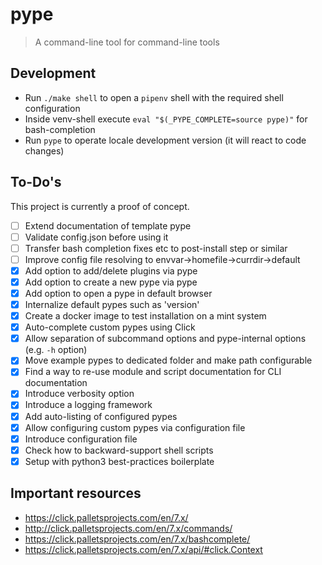 # pype

> A command-line tool for command-line tools

## Development

- Run `./make shell` to open a `pipenv` shell with the required shell configuration
- Inside venv-shell execute `eval "$(_PYPE_COMPLETE=source pype)"` for bash-completion
- Run `pype` to operate locale development version (it will react to code changes)

## To-Do's

This project is currently a proof of concept.

- [ ] Extend documentation of template pype
- [ ] Validate config.json before using it
- [ ] Transfer bash completion fixes etc to post-install step or similar
- [ ] Improve config file resolving to envvar->homefile->currdir->default
- [x] Add option to add/delete plugins via pype
- [x] Add option to create a new pype via pype
- [x] Add option to open a pype in default browser
- [x] Internalize default pypes such as 'version'
- [x] Create a docker image to test installation on a mint system
- [x] Auto-complete custom pypes using Click
- [x] Allow separation of subcommand options and pype-internal options (e.g. `-h` option)
- [x] Move example pypes to dedicated folder and make path configurable
- [x] Find a way to re-use module and script documentation for CLI documentation
- [x] Introduce verbosity option
- [x] Introduce a logging framework
- [x] Add auto-listing of configured pypes
- [x] Allow configuring custom pypes via configuration file
- [x] Introduce configuration file
- [x] Check how to backward-support shell scripts
- [x] Setup with python3 best-practices boilerplate

## Important resources

- <https://click.palletsprojects.com/en/7.x/>
- <http://click.palletsprojects.com/en/7.x/commands/>
- <https://click.palletsprojects.com/en/7.x/bashcomplete/>
- <https://click.palletsprojects.com/en/7.x/api/#click.Context>
